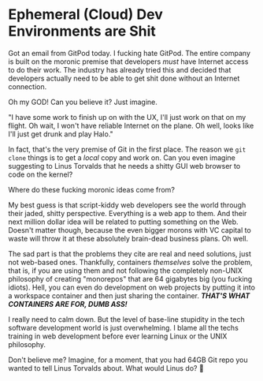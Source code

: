 # Ephemeral (Cloud) Dev Environments are Shit

Got an email from GitPod today. I fucking hate GitPod. The entire
company is built on the moronic premise that developers *must* have
Internet access to do their work. The industry has already tried this
and decided that developers actually need to be able to get shit done
without an Internet connection. 

Oh my GOD! Can you believe it? Just imagine.

"I have some work to finish up on with the UX, I'll just work on that on
my flight. Oh wait, I won't have reliable Internet on the plane. Oh
well, looks like I'll just get drunk and play Halo."

In fact, that's the very premise of Git in the first place. The reason
we `git clone` things is to get a *local* copy and work on. Can you even
imagine suggesting to Linus Torvalds that he needs a shitty GUI web
browser to code on the kernel?

Where do these fucking moronic ideas come from?

My best guess is that script-kiddy web developers see the world through
their jaded, shitty perspective. Everything is a web app to them. And
their next million dollar idea will be related to putting something on
the Web. Doesn't matter though, because the even bigger morons with VC
capital to waste will throw it at these absolutely brain-dead business
plans. Oh well.

The sad part is that the problems they cite are real and need solutions,
just not web-based ones. Thankfully, containers *themselves* solve the
problem, that is, if you are using them and not following the completely
non-UNIX philosophy of creating "monorepos" that are 64 gigabytes big
(you fucking idiots). Hell, you can even do development on web projects
by putting it into a workspace container and then just sharing the
container. ***THAT'S WHAT CONTAINERS ARE FOR, DUMB ASS!***

I really need to calm down. But the level of base-line stupidity in the
tech software development world is just overwhelming. I blame all the
techs training in web development before ever learning Linux or the
UNIX philosophy.

Don't believe me? Imagine, for a moment, that you had 64GB Git repo you
wanted to tell Linus Torvalds about. What would Linus do? 🖕
